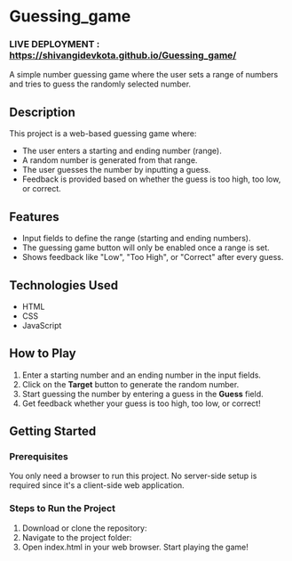 # Guessing_game
### LIVE DEPLOYMENT : https://shivangidevkota.github.io/Guessing_game/
A simple number guessing game where the user sets a range of numbers and tries to guess the randomly selected number.

## Description

This project is a web-based guessing game where:
- The user enters a starting and ending number (range).
- A random number is generated from that range.
- The user guesses the number by inputting a guess.
- Feedback is provided based on whether the guess is too high, too low, or correct.

## Features
- Input fields to define the range (starting and ending numbers).
- The guessing game button will only be enabled once a range is set.
- Shows feedback like "Low", "Too High", or "Correct" after every guess.

## Technologies Used

- HTML
- CSS
- JavaScript

## How to Play

1. Enter a starting number and an ending number in the input fields.
2. Click on the **Target** button to generate the random number.
3. Start guessing the number by entering a guess in the **Guess** field.
4. Get feedback whether your guess is too high, too low, or correct!

## Getting Started

### Prerequisites

You only need a browser to run this project. No server-side setup is required since it's a client-side web application.

### Steps to Run the Project

1. Download or clone the repository:
2. Navigate to the project folder:
3. Open index.html in your web browser.
Start playing the game!
   
